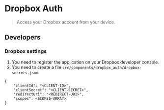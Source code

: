# Dropbox Auth

> Access your Dropbox account from your device.

## Developers

### Dropbox settings

1. You need to register the application on your Dropbox developer console.
2. You need to create a file `src/components/dropbox_auth/dropbox-secrets.json`:

```
{
    "clientId": "<CLIENT-ID>",
    "clientSecret": "<CLIENT-SECRET>",
    "redirectUri": "<REDIRECT-URI>",
    "scopes": <SCOPES-ARRAY>
}
```